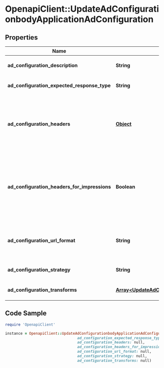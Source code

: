 # OpenapiClient::UpdateAdConfigurationbodyApplicationAdConfiguration

## Properties

Name | Type | Description | Notes
------------ | ------------- | ------------- | -------------
**ad_configuration_description** | **String** | Human readable description of the configuration. | 
**ad_configuration_expected_response_type** | **String** | The expected response type based on your ad server | 
**ad_configuration_headers** | [**Object**](.md) | An optional JSON object that can contain zero or more key-value-pairs, for which both key and value must be strings.  All of the standard URL substitutions are valid for headers. | [optional] 
**ad_configuration_headers_for_impressions** | **Boolean** | If true, this configuration will send headers on all ad requests and impressions; if false, headers will not be sent on impressions (quartiles/impressions that we fire for tracking from an ad response). | [optional] 
**ad_configuration_url_format** | **String** | Format for the ad tag - see SSAI Using the Brightcove Live API for the available ad configuration variables. | 
**ad_configuration_strategy** | **String** | Specifies whether ad breaks should include single or muliple ads | 
**ad_configuration_transforms** | [**Array&lt;UpdateAdConfigurationbodyApplicationAdConfigurationAdConfigurationTransforms&gt;**](UpdateAdConfigurationbodyApplicationAdConfigurationAdConfigurationTransforms.md) | Array of ad configuration transforms. | 

## Code Sample

```ruby
require 'OpenapiClient'

instance = OpenapiClient::UpdateAdConfigurationbodyApplicationAdConfiguration.new(ad_configuration_description: null,
                                 ad_configuration_expected_response_type: null,
                                 ad_configuration_headers: null,
                                 ad_configuration_headers_for_impressions: null,
                                 ad_configuration_url_format: null,
                                 ad_configuration_strategy: null,
                                 ad_configuration_transforms: null)
```


